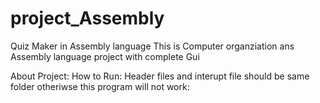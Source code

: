 # project_Assembly
Quiz Maker in Assembly language
This is Computer organziation ans Assembly language project with complete Gui


About Project:
  How to Run:
  Header files and interupt file should be same folder
  otheriwse this program will not work:
